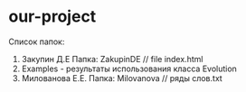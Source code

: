 # our-project

Список папок: 
1. Закупин Д.Е Папка: ZakupinDE // file index.html
2. Examples - результаты использования класса Evolution
3. Милованова Е.Е. Папка: Milovanova // ряды слов.txt

